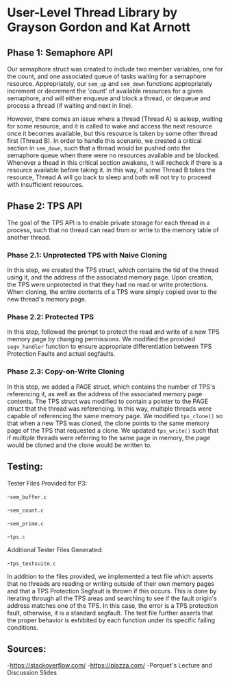 # User-Level Thread Library by Grayson Gordon and Kat Arnott

## Phase 1: Semaphore API
  Our semaphore struct was created to include two member variables, one for the count, and one associated queue of tasks waiting for a semaphore resource. Appropriately, our ```sem_up``` and ```sem_down``` functions appropriately increment or decrement the 'count' of available resources for a given semaphore, and will either enqueue and block a thread, or dequeue and process a thread (if waiting and next in line).
  
  However, there comes an issue where a thread (Thread A) is asleep, waiting for some resource, and it is called to wake and access the next resource once it becomes available, but this resource is taken by some other thread first (Thread B). In order to handle this scenario, we created a critical section in ```sem_down```, such that a thread would be pushed onto the semaphore queue when there were no resources available and be blocked. Whenever a thead in this critical section awakens, it will recheck if there is a resource available before taking it. In this way, if some Thread B takes the resource, Thread A will go back to sleep and both will not try to proceed with insufficient resources.

## Phase 2: TPS API
The goal of the TPS API is to enable private storage for each thread in a process, such that no thread can read from or write to the memory table of another thread.

### Phase 2.1: Unprotected TPS with Naive Cloning
In this step, we created the TPS struct, which contains the tid of the thread using it, and the address of the associated memory page. Upon creation, the TPS were unprotected in that they had no read or write protections. When cloning, the entire contents of a TPS were simply copied over to the new thread's memory page.

### Phase 2.2: Protected TPS
In this step, followed the prompt to protect the read and write of a new TPS memory page by changing permissions. We modified the provided ```segv_handler``` function to ensure appropriate differentiation between TPS Protection Faults and actual segfaults.

### Phase 2.3: Copy-on-Write Cloning
In this step, we added a PAGE struct, which contains the number of TPS's referencing it, as well as the address of the associated memory page contents. The TPS struct was modified to contain a pointer to the PAGE struct that the thread was referencing. In this way, multiple threads were capable of referencing the same memory page. We modified ```tps_clone()``` so that when a new TPS was cloned, the clone points to the same memory page of the TPS that requested a clone. We updated ```tps_write()``` such that if multiple threads were referring to the same page in memory, the page would be cloned and the clone would be written to.


## Testing:
Tester Files Provided for P3:

-```sem_buffer.c```

-```sem_count.c```

-```sem_prime.c```

-```tps.c```

Additional Tester Files Generated:

-```tps_testsuite.c```

In addition to the files provided, we implemented a test file which asserts that no threads are reading or writing outside of their own memory pages and that a TPS Protection Segfault is thrown if this occurs. This is done by iterating through all the TPS areas and searching to see if the fault origin's address matches one of the TPS. In this case, the error is a TPS protection fault, otherwise, it is a standard segfault. The test file further asserts that the proper behavior is exhibited by each function under its specific failing conditions.

## Sources:
-https://stackoverflow.com/
-https://piazza.com/
-Porquet's Lecture and Discussion Slides
